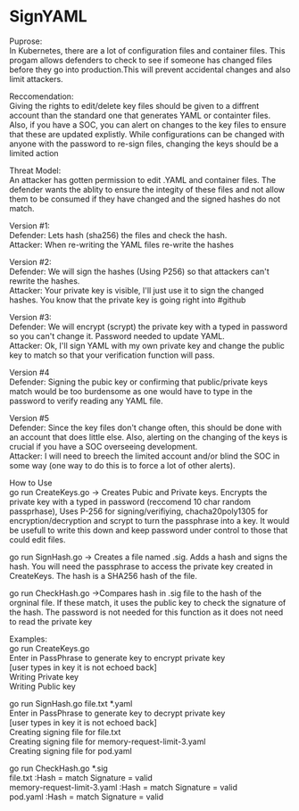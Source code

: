 # SignYAML
Puprose: <br />In Kubernetes, there are a lot of configuration files and container files. This progam allows defenders to check to see if someone has changed files before they go into production.This will prevent accidental changes and also limit attackers.

Reccomendation:<br />
Giving the rights to edit/delete key files should be given to a diffrent account than the standard one that generates YAML or containter files. Also, if you have a SOC, you can alert on changes to the key files to ensure that these are updated explistly. While configurations can be changed with anyone with the password to re-sign files, changing the keys should be a limited action

Threat Model:<br />
 An attacker has gotten permission to edit .YAML and container files. The defender wants the ablity to ensure the integity of these files and not allow them to be consumed if they have changed and the signed hashes do not match.
 
Version #1:<br />
Defender:  Lets hash (sha256) the files and check the hash. <br />
Attacker: When re-writing the YAML files re-write the hashes

Version #2:<br />
Defender: We will sign the hashes (Using P256) so that attackers can't rewrite the hashes.<br />
Attacker: Your private key is visible, I'll just use it to sign the changed hashes. You know that the private key is going right into #github

Version #3:<br />
Defender: We will encrypt (scrypt) the private key with a typed in password so you can't change it. Password needed to update YAML.<br />
Attacker: Ok, I'll sign YAML with my own private key and change the public key to match so that your verification function will pass.

Version #4<br />
Defender: Signing the pubic key or confirming that public/private keys match would be too burdensome as one would have to type in the password to verify reading any YAML file.<br />

Version #5<br />
Defender: Since the key files don't change often, this should be done with an account that does little else. Also, alerting on the changing of the keys is crucial if you have a SOC overseeing development.<br />
Attacker: I will need to breech the limited account and/or blind the SOC in some way (one way to do this is to force a lot of other alerts).

How to Use<br />
go run CreateKeys.go -> Creates Pubic and Private keys. Encrypts the private key with a typed in password (reccomend 10 char random passprhase), Uses P-256 for signing/verifiying, chacha20poly1305 for encryption/decryption and scrypt to turn the passphrase into a key. It would be usefull to write this down and keep password under control to those that could edit files.

go run SignHash.go <files> -> Creates a file named <filename>.sig. Adds a hash and signs the hash. You will need the passphrase to access the private key created in CreateKeys. The hash is a SHA256 hash of the file.
  
 go run CheckHash.go <files> ->Compares hash in .sig file to the hash of the orgninal file. If these match, it uses the public key to check the signature of the hash. The password is not needed for this function as it does not need to read the private key
  
  Examples:<br />
  go run CreateKeys.go<br />
    Enter in PassPhrase to generate key to encrypt private key<br />
    [user types in key it is not echoed back]<br />
    Writing Private key<br />
    Writing Public key<br />

  
  go run SignHash.go file.txt *.yaml<br />
    Enter in PassPhrase to generate key to decrypt private key<br />
    [user types in key it is not echoed back]<br />
    Creating signing file for file.txt<br />
    Creating signing file for memory-request-limit-3.yaml<br />
    Creating signing file for pod.yaml<br />


  go run CheckHash.go *.sig<br />
    file.txt :Hash = match  Signature = valid <br />
    memory-request-limit-3.yaml :Hash = match  Signature = valid <br />
    pod.yaml :Hash = match  Signature = valid <br />

  
